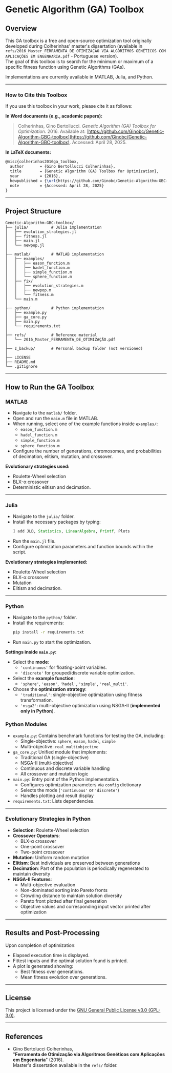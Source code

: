
# Genetic Algorithm (GA) Toolbox

## Overview

This GA toolbox is a free and open-source optimization tool originally developed during Colherinhas' master's dissertation (available in `refs/2016_Master_FERRAMENTA_DE_OTIMIZAÇÃO VIA ALGORITMOS GENÉTICOS COM APLICAÇÕES EM ENGENHARIA.pdf` - Portuguese version).  
The goal of this toolbox is to search for the minimum or maximum of a specific fitness function using Genetic Algorithms (GAs).

Implementations are currently available in MATLAB, Julia, and Python.

---

### How to Cite this Toolbox

If you use this toolbox in your work, please cite it as follows:

**In Word documents (e.g., academic papers):**
> Colherinhas, Gino Bertollucci. *Genetic Algorithm (GA) Toolbox for Optimization*. 2016. Available at: [https://github.com/Ginobc/Genetic-Algorithm-GBC-toolbox](https://github.com/Ginobc/Genetic-Algorithm-GBC-toolbox). Accessed: April 28, 2025.

**In LaTeX documents:**
```latex
@misc{colherinhas2016ga_toolbox,
  author       = {Gino Bertollucci Colherinhas},
  title        = {Genetic Algorithm (GA) Toolbox for Optimization},
  year         = {2016},
  howpublished = {\url{https://github.com/Ginobc/Genetic-Algorithm-GBC-toolbox}},
  note         = {Accessed: April 28, 2025}
}
```

---

## Project Structure

```
Genetic-Algorithm-GBC-toolbox/
├── julia/          # Julia implementation
│   ├── evolution_strategies.jl
│   ├── fitness.jl
│   ├── main.jl
│   └── newpop.jl
│
├── matlab/         # MATLAB implementation
│   ├── examples/
│   │   ├── eason_function.m
│   │   ├── hadel_function.m
│   │   ├── simple_function.m
│   │   └── sphere_function.m
│   ├── fix/
│   │   ├── evolution_strategies.m
│   │   ├── newpop.m
│   │   └── fitness.m
│   └── main.m
│
├── python/         # Python implementation
│   ├── example.py
│   ├── ga_core.py
│   ├── main.py
│   └── requirements.txt
│
├── refs/           # Reference material
│   └── 2016_Master_FERRAMENTA_DE_OTIMIZAÇÃO.pdf
│
├── z_backup/       # Personal backup folder (not versioned)
│
├── LICENSE
├── README.md
└── .gitignore
```

---

## How to Run the GA Toolbox

### MATLAB

- Navigate to the `matlab/` folder.
- Open and run the `main.m` file in MATLAB.
- When running, select one of the example functions inside `examples/`:
  - `eason_function.m`
  - `hadel_function.m`
  - `simple_function.m`
  - `sphere_function.m`
- Configure the number of generations, chromosomes, and probabilities of decimation, elitism, mutation, and crossover.

**Evolutionary strategies used:**
- Roulette-Wheel selection
- BLX-α crossover
- Deterministic elitism and decimation.

---

### Julia

- Navigate to the `julia/` folder.
- Install the necessary packages by typing:
  ```julia
  ] add JLD, Statistics, LinearAlgebra, Printf, Plots
  ```
- Run the `main.jl` file.
- Configure optimization parameters and function bounds within the script.

**Evolutionary strategies implemented:**
- Roulette-Wheel selection
- BLX-α crossover
- Mutation
- Elitism and decimation.

---

### Python

- Navigate to the `python/` folder.
- Install the requirements:
  ```bash
  pip install -r requirements.txt
  ```
- Run `main.py` to start the optimization.

**Settings inside `main.py`:**
- Select the **mode**:
  - `'continuous'` for floating-point variables.
  - `'discrete'` for grouped/discrete variable optimization.
- Select the **example function**:
  - `'sphere'`, `'eason'`, `'hadel'`, `'simple'`, `'real_multi'`.
- Choose the **optimization strategy**:
  - `'traditional'`: single-objective optimization using fitness transformation.
  - `'nsga2'`: multi-objective optimization using NSGA-II (**implemented only in Python**).

### Python Modules
- `example.py`: Contains benchmark functions for testing the GA, including:
  - Single-objective: `sphere`, `eason`, `hadel`, `simple`
  - Multi-objective: `real_multiobjective`
- `ga_core.py`: Unified module that implements:
  - Traditional GA (single-objective)
  - NSGA-II (multi-objective)
  - Continuous and discrete variable handling
  - All crossover and mutation logic
- `main.py`: Entry point of the Python implementation.
  - Configures optimization parameters via `config` dictionary
  - Selects the mode (`'continuous'` or `'discrete'`)
  - Handles plotting and result display
- `requirements.txt`: Lists dependencies.

---

### Evolutionary Strategies in Python
- **Selection**: Roulette-Wheel selection  
- **Crossover Operators**:
  - BLX-α crossover
  - One-point crossover
  - Two-point crossover
- **Mutation**: Uniform random mutation  
- **Elitism**: Best individuals are preserved between generations  
- **Decimation**: Part of the population is periodically regenerated to maintain diversity  
- **NSGA-II Features**:
  - Multi-objective evaluation
  - Non-dominated sorting into Pareto fronts
  - Crowding distance to maintain solution diversity
  - Pareto front plotted after final generation
  - Objective values and corresponding input vector printed after optimization

---

## Results and Post-Processing

Upon completion of optimization:
- Elapsed execution time is displayed.
- Fittest inputs and the optimal solution found is printed.
- A plot is generated showing:
  - Best fitness over generations.
  - Mean fitness evolution over generations.

---

## License

This project is licensed under the [GNU General Public License v3.0 (GPL-3.0)](https://www.gnu.org/licenses/gpl-3.0.html).

---

## References

- Gino Bertolucci Colherinhas,  
  "**Ferramenta de Otimização via Algoritmos Genéticos com Aplicações em Engenharia**" (2016).  
  Master's dissertation available in the `refs/` folder.
